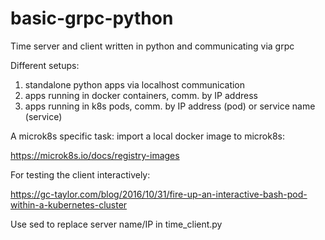 # basic-grpc-python

Time server and client written in python and communicating via grpc

Different setups:
1. standalone python apps via localhost communication
2. apps running in docker containers, comm. by IP address
3. apps running in k8s pods, comm. by IP address (pod) or service name (service)

A microk8s specific task:
import a local docker image to microk8s:  

https://microk8s.io/docs/registry-images

For testing the client interactively:

https://gc-taylor.com/blog/2016/10/31/fire-up-an-interactive-bash-pod-within-a-kubernetes-cluster

Use sed to replace server name/IP in time_client.py
